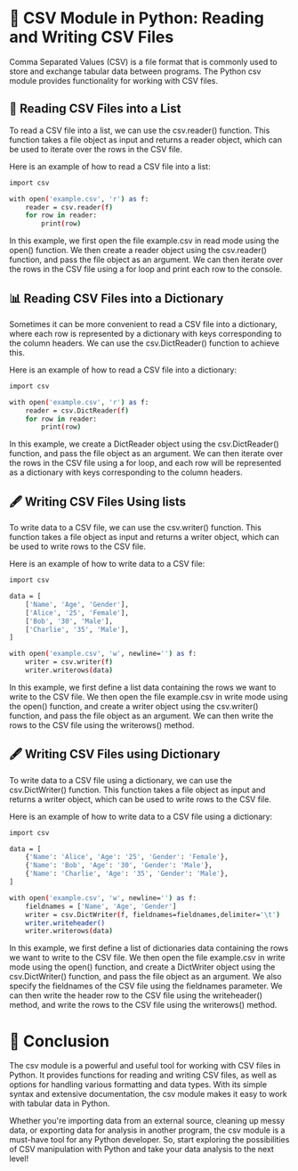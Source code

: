 # 📝 CSV Module in Python: Reading and Writing CSV Files
Comma Separated Values (CSV) is a file format that is commonly used to store and exchange tabular data between programs. The Python csv module provides functionality for working with CSV files.

## 📖 Reading CSV Files into a List
To read a CSV file into a list, we can use the csv.reader() function. This function takes a file object as input and returns a reader object, which can be used to iterate over the rows in the CSV file.

Here is an example of how to read a CSV file into a list:
```bash
import csv

with open('example.csv', 'r') as f:
    reader = csv.reader(f)
    for row in reader:
        print(row)
```
In this example, we first open the file example.csv in read mode using the open() function. We then create a reader object using the csv.reader() function, and pass the file object as an argument. We can then iterate over the rows in the CSV file using a for loop and print each row to the console.

## 📊 Reading CSV Files into a Dictionary
Sometimes it can be more convenient to read a CSV file into a dictionary, where each row is represented by a dictionary with keys corresponding to the column headers. We can use the csv.DictReader() function to achieve this.

Here is an example of how to read a CSV file into a dictionary:
```bash
import csv

with open('example.csv', 'r') as f:
    reader = csv.DictReader(f)
    for row in reader:
        print(row)
```
In this example, we create a DictReader object using the csv.DictReader() function, and pass the file object as an argument. We can then iterate over the rows in the CSV file using a for loop, and each row will be represented as a dictionary with keys corresponding to the column headers.
 
## 🖋️ Writing CSV Files Using lists
To write data to a CSV file, we can use the csv.writer() function. This function takes a file object as input and returns a writer object, which can be used to write rows to the CSV file.

Here is an example of how to write data to a CSV file:
```bash
import csv

data = [
    ['Name', 'Age', 'Gender'],
    ['Alice', '25', 'Female'],
    ['Bob', '30', 'Male'],
    ['Charlie', '35', 'Male'],
]

with open('example.csv', 'w', newline='') as f:
    writer = csv.writer(f)
    writer.writerows(data)
```
In this example, we first define a list data containing the rows we want to write to the CSV file. We then open the file example.csv in write mode using the open() function, and create a writer object using the csv.writer() function, and pass the file object as an argument. We can then write the rows to the CSV file using the writerows() method.

## 🖋️ Writing CSV Files using Dictionary
To write data to a CSV file using a dictionary, we can use the csv.DictWriter() function. This function takes a file object as input and returns a writer object, which can be used to write rows to the CSV file.

Here is an example of how to write data to a CSV file using a dictionary:
```bash
import csv

data = [
    {'Name': 'Alice', 'Age': '25', 'Gender': 'Female'},
    {'Name': 'Bob', 'Age': '30', 'Gender': 'Male'},
    {'Name': 'Charlie', 'Age': '35', 'Gender': 'Male'},
]

with open('example.csv', 'w', newline='') as f:
    fieldnames = ['Name', 'Age', 'Gender']
    writer = csv.DictWriter(f, fieldnames=fieldnames,delimiter='\t')
    writer.writeheader()
    writer.writerows(data)
```
In this example, we first define a list of dictionaries data containing the rows we want to write to the CSV file. We then open the file example.csv in write mode using the open() function, and create a DictWriter object using the csv.DictWriter() function, and pass the file object as an argument. We also specify the fieldnames of the CSV file using the fieldnames parameter. We can then write the header row to the CSV file using the writeheader() method, and write the rows to the CSV file using the writerows() method.

# 📝 Conclusion
The csv module is a powerful and useful tool for working with CSV files in Python. It provides functions for reading and writing CSV files, as well as options for handling various formatting and data types. With its simple syntax and extensive documentation, the csv module makes it easy to work with tabular data in Python.

Whether you're importing data from an external source, cleaning up messy data, or exporting data for analysis in another program, the csv module is a must-have tool for any Python developer. So, start exploring the possibilities of CSV manipulation with Python and take your data analysis to the next level!